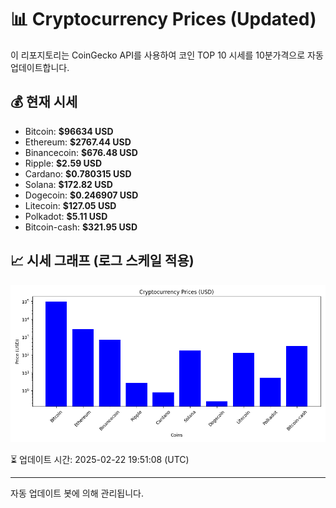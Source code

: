 
# 📊 Cryptocurrency Prices (Updated)

이 리포지토리는 CoinGecko API를 사용하여 코인 TOP 10 시세를 10분가격으로 자동 업데이트합니다.

## 💰 현재 시세
- Bitcoin: **$96634 USD**
- Ethereum: **$2767.44 USD**
- Binancecoin: **$676.48 USD**
- Ripple: **$2.59 USD**
- Cardano: **$0.780315 USD**
- Solana: **$172.82 USD**
- Dogecoin: **$0.246907 USD**
- Litecoin: **$127.05 USD**
- Polkadot: **$5.11 USD**
- Bitcoin-cash: **$321.95 USD**

## 📈 시세 그래프 (로그 스케일 적용)
![Crypto Prices](crypto_prices.png)

⏳ 업데이트 시간: 2025-02-22 19:51:08 (UTC)

---
자동 업데이트 봇에 의해 관리됩니다.
